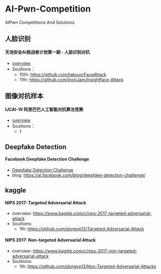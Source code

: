 # AI-Pwn-Competition

AIPwn Competitions And Solutions


## 人脸识别

#### 天池安全AI挑战者计划第一期 - 人脸识别对抗
- [overview](https://tianchi.aliyun.com/competition/entrance/231745/introduction)
- Soultions：
  - 10th: https://github.com/tabsun/FaceAttack
  - 11th: https://github.com/InoriJam/Insightface-Attack


## 图像对抗样本

#### IJCAI-19 阿里巴巴人工智能对抗算法竞赛
- [overview](https://tianchi.aliyun.com/competition/entrance/231701/introduction)
- Soultions：
  - 1

  
## Deepfake Detection

#### Facebook Deepfake Detection Challenge
- [Deepfake Detection Challenge](https://deepfakedetectionchallenge.ai/index.html)
- blog: https://ai.facebook.com/blog/deepfake-detection-challenge/


## kaggle

#### NIPS 2017: Targeted Adversarial Attack
- overview:  https://www.kaggle.com/c/nips-2017-targeted-adversarial-attack
- Soultions:
  - 1th: https://github.com/dongyp13/Targeted-Adversarial-Attack
  
  
#### NIPS 2017: Non-targeted Adversarial Attack
- overview:  https://www.kaggle.com/c/nips-2017-non-targeted-adversarial-attack
- Soultions:
  - 1th: https://github.com/dongyp13/Non-Targeted-Adversarial-Attacks
  
